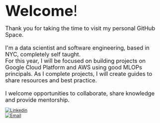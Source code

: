 <font size="8">**Welcome**!</font><br>
<br>
</font>
<font size="4">Thank you for taking the time to visit my personal GitHub Space. <br>
<br>
I'm a data scientist and software engineering, based in NYC, completely self taught.
<br>
For this year, I will be focused on building projects on Google Cloud Platform and AWS using good MLOPs principals.  As I complete projects, I will create guides to share resources and best practice.<br>
<br>
I welcome opportunities to collaborate, share knowledge and provide mentorship. <br>

</font>

[![Linkedin](https://img.shields.io/badge/-LinkedIn-blue?style=flat&logo=Linkedin&logoColor=white)](https://www.linkedin.com/in/danherman/)<br>
[![Email](https://img.shields.io/badge/Email-%23D14836.svg?&style=for-the-badge&logo=Gmail&logoColor=white)](mailto:dan.herman@me.com)


